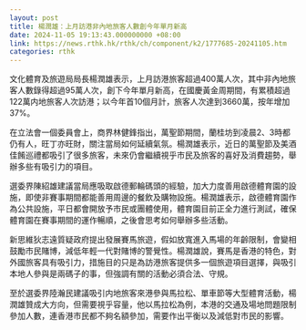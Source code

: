 ```yaml
---
layout: post
title: 楊潤雄：上月訪港非內地旅客人數創今年單月新高
date: 2024-11-05 19:13:43.000000000 +08:00
link: https://news.rthk.hk/rthk/ch/component/k2/1777685-20241105.htm
categories: rthk
---
```


文化體育及旅遊局局長楊潤雄表示，上月訪港旅客超過400萬人次，其中非內地旅客人數錄得超過95萬人次，創下今年單月新高，在國慶黃金周期間，有累積超過122萬内地旅客人次訪港；以今年首10個月計，旅客人次達到3660萬，按年增加37%。

在立法會一個委員會上，商界林健鋒指出，萬聖節期間，蘭桂坊到凌晨2、3時都仍有人，旺丁亦旺財，關注當局如何延續氣氛。楊潤雄表示，近日的萬聖節及美酒佳餚巡禮都吸引了很多旅客，未來仍會繼續視乎市民及旅客的喜好及消費趨勢，舉辦多些有吸引力的項目。

選委界陳紹雄建議當局應吸取啟德郵輪碼頭的經驗，加大力度善用啟德體育園的設施，即使非賽事期間都能善用周邊的餐飲及購物設施。楊潤雄表示，啟德體育園作為公共設施，平日都會開放予市民或團體使用，體育園目前正全力進行測試，確保體育園在賽事期間的運作暢順，之後會思考如何舉辦多些活動。

新思維狄志遠質疑政府提出發展賽馬旅遊，假如放寬進入馬場的年齡限制，會變相鼓勵市民賭博，減低年輕一代對賭博的警覺性。楊潤雄說，賽馬是香港的特色，對外國旅客具有吸引力，措施目的只是為訪港旅客提供多一個旅遊項目選擇，與吸引本地人參與是兩碼子的事，但強調有關的活動必須合法、守規。

至於選委界陸瀚民建議吸引内地旅客來港參與馬拉松、單車節等大型體育活動，楊潤雄贊成大方向，但需要視乎容量，他以馬拉松為例，本港的交通及場地問題限制參加人數，連香港市民都不夠名額參加，需要作出平衡以及減低對市民的影響。
